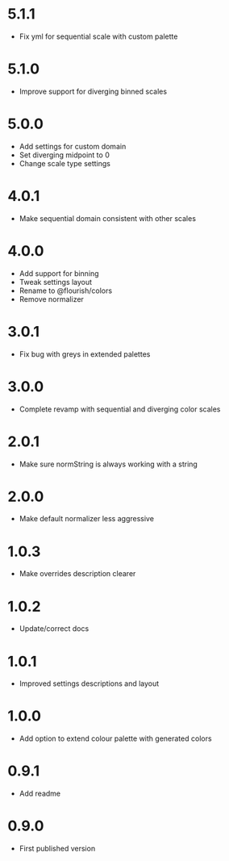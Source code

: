 # 5.1.1
* Fix yml for sequential scale with custom palette

# 5.1.0
* Improve support for diverging binned scales

# 5.0.0
* Add settings for custom domain
* Set diverging midpoint to 0
* Change scale type settings

# 4.0.1
* Make sequential domain consistent with other scales

# 4.0.0
* Add support for binning
* Tweak settings layout
* Rename to @flourish/colors
* Remove normalizer

# 3.0.1
* Fix bug with greys in extended palettes

# 3.0.0
* Complete revamp with sequential and diverging color scales

# 2.0.1
* Make sure normString is always working with a string

# 2.0.0
* Make default normalizer less aggressive

# 1.0.3
* Make overrides description clearer

# 1.0.2
* Update/correct docs

# 1.0.1
* Improved settings descriptions and layout

# 1.0.0
* Add option to extend colour palette with generated colors

# 0.9.1
* Add readme

# 0.9.0
* First published version